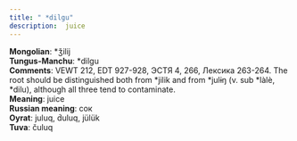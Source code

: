 ```yaml
---
title: " *dilgu"
description:  juice
---
```


<strong>Mongolian</strong>:  *ǯilij<br>
<strong>Tungus-Manchu</strong>:  *dilgu<br>
<strong>Comments</strong>:  VEWT 212, EDT 927-928, ЭСТЯ 4, 266, Лексика 263-264. The root should be distinguished both from *jilik and from *julɨŋ (v. sub *làlè, *dilu), although all three tend to contaminate.<br>
<strong>Meaning</strong>:  juice<br>
<strong>Russian meaning</strong>:  сок<br>
<strong>Oyrat</strong>:  juluq, d́uluq, jülük<br>
<strong>Tuva</strong>:  čuluq<br>


